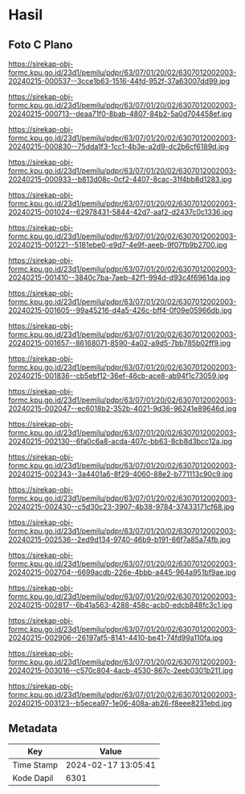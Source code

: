 # Hasil

## Foto C Plano

https://sirekap-obj-formc.kpu.go.id/23d1/pemilu/pdpr/63/07/01/20/02/6307012002003-20240215-000537--3cce1b63-1516-44fd-952f-37a63007dd99.jpg

https://sirekap-obj-formc.kpu.go.id/23d1/pemilu/pdpr/63/07/01/20/02/6307012002003-20240215-000713--deaa71f0-8bab-4807-84b2-5a0d704458ef.jpg

https://sirekap-obj-formc.kpu.go.id/23d1/pemilu/pdpr/63/07/01/20/02/6307012002003-20240215-000830--75dda1f3-1cc1-4b3e-a2d9-dc2b6cf6189d.jpg

https://sirekap-obj-formc.kpu.go.id/23d1/pemilu/pdpr/63/07/01/20/02/6307012002003-20240215-000933--b813d08c-0cf2-4407-8cac-31f4bb8d1283.jpg

https://sirekap-obj-formc.kpu.go.id/23d1/pemilu/pdpr/63/07/01/20/02/6307012002003-20240215-001024--62978431-5844-42d7-aaf2-d2437c0c1336.jpg

https://sirekap-obj-formc.kpu.go.id/23d1/pemilu/pdpr/63/07/01/20/02/6307012002003-20240215-001221--5181ebe0-e9d7-4e9f-aeeb-9f07fb9b2700.jpg

https://sirekap-obj-formc.kpu.go.id/23d1/pemilu/pdpr/63/07/01/20/02/6307012002003-20240215-001410--3840c7ba-7aeb-42f1-994d-d93c4f6961da.jpg

https://sirekap-obj-formc.kpu.go.id/23d1/pemilu/pdpr/63/07/01/20/02/6307012002003-20240215-001605--99a45216-d4a5-426c-bff4-0f09e05966db.jpg

https://sirekap-obj-formc.kpu.go.id/23d1/pemilu/pdpr/63/07/01/20/02/6307012002003-20240215-001657--86168071-8590-4a02-a9d5-7bb785b02ff9.jpg

https://sirekap-obj-formc.kpu.go.id/23d1/pemilu/pdpr/63/07/01/20/02/6307012002003-20240215-001836--cb5ebf12-36ef-46cb-ace8-ab94f1c73059.jpg

https://sirekap-obj-formc.kpu.go.id/23d1/pemilu/pdpr/63/07/01/20/02/6307012002003-20240215-002047--ec6018b2-352b-4021-9d36-96241e89646d.jpg

https://sirekap-obj-formc.kpu.go.id/23d1/pemilu/pdpr/63/07/01/20/02/6307012002003-20240215-002130--6fa0c6a8-acda-407c-bb63-8cb8d3bcc12a.jpg

https://sirekap-obj-formc.kpu.go.id/23d1/pemilu/pdpr/63/07/01/20/02/6307012002003-20240215-002343--3a4401a6-8f29-4060-88e2-b771113c90c9.jpg

https://sirekap-obj-formc.kpu.go.id/23d1/pemilu/pdpr/63/07/01/20/02/6307012002003-20240215-002430--c5d30c23-3907-4b38-9784-37433171cf68.jpg

https://sirekap-obj-formc.kpu.go.id/23d1/pemilu/pdpr/63/07/01/20/02/6307012002003-20240215-002536--2ed9d134-9740-46b9-b191-66f7a85a74fb.jpg

https://sirekap-obj-formc.kpu.go.id/23d1/pemilu/pdpr/63/07/01/20/02/6307012002003-20240215-002704--6699acdb-226e-4bbb-a445-964a951bf9ae.jpg

https://sirekap-obj-formc.kpu.go.id/23d1/pemilu/pdpr/63/07/01/20/02/6307012002003-20240215-002817--6b41a563-4288-458c-acb0-edcb848fc3c1.jpg

https://sirekap-obj-formc.kpu.go.id/23d1/pemilu/pdpr/63/07/01/20/02/6307012002003-20240215-002906--26197af5-8141-4410-be41-74fd99a110fa.jpg

https://sirekap-obj-formc.kpu.go.id/23d1/pemilu/pdpr/63/07/01/20/02/6307012002003-20240215-003016--c570c804-4acb-4530-867c-2eeb0301b211.jpg

https://sirekap-obj-formc.kpu.go.id/23d1/pemilu/pdpr/63/07/01/20/02/6307012002003-20240215-003123--b5ecea97-1e06-408a-ab26-f8eee8231ebd.jpg


## Metadata

| Key        | Value               |
| ---------- | ------------------- |
| Time Stamp | 2024-02-17 13:05:41 |
| Kode Dapil | 6301                |



